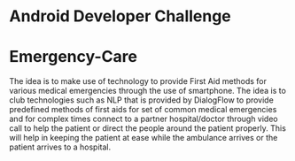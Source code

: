 # Android Developer Challenge
# Emergency-Care 
The idea is to make use of technology to provide First Aid methods for various medical emergencies through the use of smartphone. The idea is to club technologies such as NLP that is provided by DialogFlow to provide predefined methods of first aids for set of common medical emergencies and for complex times connect to a partner hospital/doctor through video call to help the patient or direct the people around the patient properly. This will help in keeping the patient at ease while the ambulance arrives or the patient arrives to a hospital.
